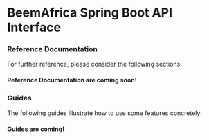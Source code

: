 # BeemAfrica Spring Boot API Interface

### Reference Documentation

For further reference, please consider the following sections:

#### Reference Documentation are coming soon!

### Guides

The following guides illustrate how to use some features concretely:

#### Guides are coming!
